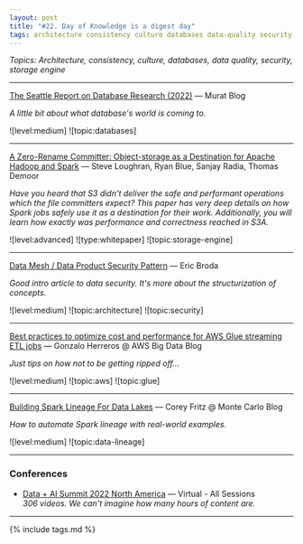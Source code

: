 ```yaml
---
layout: post
title: "#22. Day of Knowledge is a digest day"
tags: architecture consistency culture databases data-quality security storage-engine
---
```


*Topics: Architecture, consistency, culture, databases, data quality, security, storage engine*

<!--cut-->

---

[The Seattle Report on Database Research (2022)](http://muratbuffalo.blogspot.com/2022/08/the-seattle-report-on-database-research.html) — Murat Blog

*A little bit about what database's world is coming to.*

![level:medium] ![topic:databases]

---

[A Zero-Rename Committer: Object-storage as a Destination for Apache Hadoop and Spark](https://github.com/steveloughran/zero-rename-committer/releases/download/tag_release_2021-05-17/a_zero_rename_committer.pdf) — Steve Loughran, Ryan Blue, Sanjay Radia, Thomas Demoor 

*Have you heard that S3 didn't deliver the safe and performant operations which the file committers expect? This paper has very deep details on how Spark jobs safely use it as a destination for their work. Additionally, you will learn how exactly was performance and correctness reached in S3A.*

![level:advanced] ![type:whitepaper] ![topic:storage-engine]

---

[Data Mesh / Data Product Security Pattern](https://towardsdatascience.com/data-mesh-data-product-security-pattern-c5b93a27e82e) — Eric Broda

*Good intro article to data security. It's more about the structurization of concepts.*

![level:medium] ![topic:architecture] ![topic:security]

---

[Best practices to optimize cost and performance for AWS Glue streaming ETL jobs](https://aws.amazon.com/blogs/big-data/best-practices-to-optimize-cost-and-performance-for-aws-glue-streaming-etl-jobs) — Gonzalo Herreros @ AWS Big Data Blog

*Just tips on how not to be getting ripped off...*

![level:medium] ![topic:aws] ![topic:glue]

---

[Building Spark Lineage For Data Lakes](https://www.montecarlodata.com/blog-building-spark-lineage-for-data-lakes/) — Corey Fritz @ Monte Carlo Blog

*How to automate Spark lineage with real-world examples.*

![level:medium] ![topic:data-lineage]

---

### Conferences

- [Data + AI Summit 2022 North America](https://www.youtube.com/playlist?list=PLTPXxbhUt-YVWi_cf2UUDc9VZFLoRgu0l) — Virtual - All Sessions \
    *306 videos. We can't imagine how many hours of content are.*

---

{% include tags.md %}
